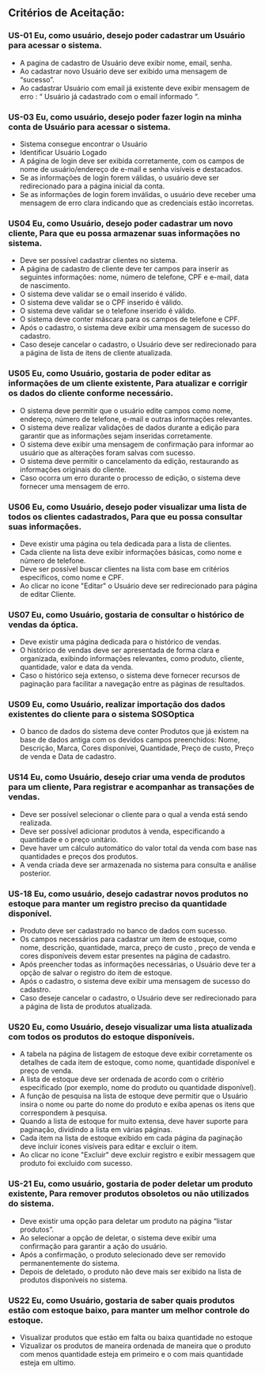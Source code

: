 ## Critérios de Aceitação:

### US-01 Eu, como usuário, desejo poder cadastrar um Usuário para acessar o sistema.

- A pagina de cadastro de Usuário deve exibir nome, email, senha.
- Ao cadastrar novo Usuário deve ser exibido uma mensagem de “sucesso”.
- Ao cadastrar Usuário com email já existente deve exibir mensagem de erro : “ Usuário já cadastrado com o email informado “.

### US-03 Eu, como usuário, desejo poder fazer login na minha conta de Usuário para acessar o sistema.

- Sistema consegue encontrar o Usuário
- Identificar Usuário Logado
- A página de login deve ser exibida corretamente, com os campos de nome de usuário/endereço de e-mail e senha visíveis e destacados.
- Se as informações de login forem válidas, o usuário deve ser redirecionado para a página inicial da conta.
- Se as informações de login forem inválidas, o usuário deve receber uma mensagem de erro clara indicando que as credenciais estão incorretas.

### US04 Eu, como Usuário, desejo poder cadastrar um novo cliente, Para que eu possa armazenar suas informações no sistema.

- Deve ser possível cadastrar clientes no sistema.
- A página de cadastro de cliente deve ter campos para inserir as seguintes informações: nome, número de telefone, CPF e e-mail, data de nascimento.
- O sistema deve validar se o email inserido é válido.
- O sistema deve validar se o CPF inserido é válido.
- O sistema deve validar se o telefone inserido é válido.
- O sistema deve conter máscara para os campos de telefone e CPF.
- Após o cadastro, o sistema deve exibir uma mensagem de sucesso do cadastro.
- Caso deseje cancelar o cadastro, o Usuário deve ser redirecionado para a página de lista de itens de cliente atualizada.

### US05 Eu, como Usuário, gostaria de poder editar as informações de um cliente existente, Para atualizar e corrigir os dados do cliente conforme necessário.

- O sistema deve permitir que o usuário edite campos como nome, endereço, número de telefone, e-mail e outras informações relevantes.
- O sistema deve realizar validações de dados durante a edição para garantir que as informações sejam inseridas corretamente.
- O sistema deve exibir uma mensagem de confirmação para informar ao usuário que as alterações foram salvas com sucesso.
- O sistema deve permitir o cancelamento da edição, restaurando as informações originais do cliente.
- Caso ocorra um erro durante o processo de edição, o sistema deve fornecer uma mensagem de erro.

### US06 Eu, como Usuário, desejo poder visualizar uma lista de todos os clientes cadastrados, Para que eu possa consultar suas informações.

- Deve existir uma página ou tela dedicada para a lista de clientes.
- Cada cliente na lista deve exibir informações básicas, como nome e número de telefone.
- Deve ser possível buscar clientes na lista com base em critérios específicos, como nome e CPF.
- Ao clicar no icone "Editar" o Usuário deve ser redirecionado para página de editar Cliente.

### US07 Eu, como Usuário, gostaria de consultar o histórico de vendas da óptica.

- Deve existir uma página dedicada para o histórico de vendas.
- O histórico de vendas deve ser apresentada de forma clara e organizada, exibindo informações relevantes, como produto, cliente, quantidade, valor e data da venda.
- Caso o histórico seja extenso, o sistema deve fornecer recursos de paginação para facilitar a navegação entre as páginas de resultados.

### US09 Eu, como Usuário, realizar importação dos dados existentes do cliente para o sistema SOSOptica

- O banco de dados do sistema deve conter Produtos que já existem na base de dados antiga com os devidos campos preenchidos: Nome, Descrição, Marca, Cores disponívei, Quantidade, Preço de custo, Preço de venda e Data de cadastro.

### US14 Eu, como Usuário, desejo criar uma venda de produtos para um cliente, Para registrar e acompanhar as transações de vendas.

- Deve ser possível selecionar o cliente para o qual a venda está sendo realizada.
- Deve ser possível adicionar produtos à venda, especificando a quantidade e o preço unitário.
- Deve haver um cálculo automático do valor total da venda com base nas quantidades e preços dos produtos.
- A venda criada deve ser armazenada no sistema para consulta e análise posterior.

### US-18 Eu, como usuário, desejo cadastrar novos produtos no estoque para manter um registro preciso da quantidade disponível.

- Produto deve ser cadastrado no banco de dados com sucesso.
- Os campos necessários para cadastrar um item de estoque, como nome, descrição, quantidade, marca, preço de custo , preço de venda e cores disponíveis devem estar presentes na página de cadastro.
- Após preencher todas as informações necessárias, o Usuário deve ter a opção de salvar o registro do item de estoque.
- Após o cadastro, o sistema deve exibir uma mensagem de sucesso do cadastro.
- Caso deseje cancelar o cadastro, o Usuário deve ser redirecionado para a página de lista de produtos atualizada.

### US20 Eu, como Usuário, desejo visualizar uma lista atualizada com todos os produtos do estoque disponíveis.

- A tabela na página de listagem de estoque deve exibir corretamente os detalhes de cada item de estoque, como nome, quantidade disponível e preço de venda.
- A lista de estoque deve ser ordenada de acordo com o critério especificado (por exemplo, nome do produto ou quantidade disponível).
- A função de pesquisa na lista de estoque deve permitir que o Usuário insira o nome ou parte do nome do produto e exiba apenas os itens que correspondem à pesquisa.
- Quando a lista de estoque for muito extensa, deve haver suporte para paginação, dividindo a lista em várias páginas.
- Cada item na lista de estoque exibido em cada página da paginação deve incluir ícones visíveis para editar e excluir o item.
- Ao clicar no icone "Excluir" deve excluir registro e exibir messagem que produto foi excluido com sucesso.

### US-21 Eu, como usuário, gostaria de poder deletar um produto existente, Para remover produtos obsoletos ou não utilizados do sistema.

- Deve existir uma opção para deletar um produto na página “listar produtos”.
- Ao selecionar a opção de deletar, o sistema deve exibir uma confirmação para garantir a ação do usuário.
- Após a confirmação, o produto selecionado deve ser removido permanentemente do sistema.
- Depois de deletado, o produto não deve mais ser exibido na lista de produtos disponíveis no sistema.

### US22 Eu, como Usuário, gostaria de saber quais produtos estão com estoque baixo, para manter um melhor controle do estoque.

- Visualizar produtos que estão em falta ou baixa quantidade no estoque
- Vizualizar os produtos de maneira ordenada de maneira que o produto com menos quantidade esteja em primeiro e o com mais quantidade esteja em ultimo.
